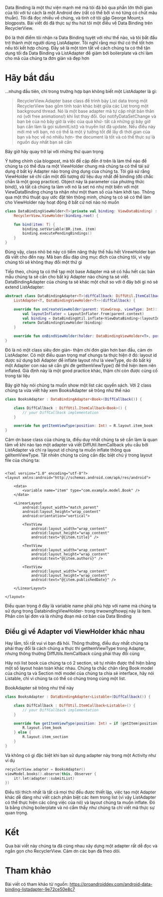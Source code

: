 Data Binding là một thư viện mạnh mẽ mà tôi đã bỏ qua phần lớn thời gian của tôi với tư cách là một Android dev (rất có thể bởi vì nó từng có chút mâu thuẫn). Tôi đã đọc nhiều về chúng, và tình cờ tôi gặp George Mount;s blogposts. Bài viết đó đã thực sự thu hút tôi một điều về Data Binding trên RecyclerView.

Đó là thời điểm tôi nhận ra Data Binding tuyệt với như thế nào, và tôi bắt đầu trờ thành một người dùng ListAdapter. Tôi nghĩ rằng mọi thứ có thể tốt hơn nếu tôi kết hợp chúng. Đây sẽ là một tóm tắt về cách chúng ta có thể tận dụng tối đa Data Binding và ListAdapter để giảm bới boilerplate và chỉ làm cho mã của chúng ta đơn giản và đẹp hơn
# Hãy bắt đầu
...nhưng đầu tiên, chỉ trong trường hợp bạn không biết một ListAdapter là gì:
> RecyclerView.Adapter base class để trình bày List data trong một RecyclerView bao gồm tính toán khác biệt giữa các List trong một background thread.
Nó là một base adapter mà tự cập nhật bản thân nó (với free animations!) khi list thay đổi. Gọi notifyDataSetChange và bạn bè của nó bây giờ là việc của quá khứ- tất cả những gì bây giờ bạn cần làm là gọi submitList() và truyền list đã update. Nếu điều này mới mẻ với bạn, nó có thể là một ý tưởng tốt để lấy đi thời gian của bạn và học về nó nhiều hơn- the document là tốt và có thể thực sự là nguồn duy nhất bạn sẽ cần

Bây giờ hãy quay trở lại với những thứ quan trọng 

Ý tưởng chính của blogpost, mà tôi đề cập đến ở trên là làm thế nào để chúng ta có thể đưa ra một ViewHolder chung mà chúng ta có thể tái sử dụng ở bất kỳ Adapter nào trong ứng dụng của chúng ta. Tôi giả sử rằng ViewHolder sẽ chỉ cần một đối tượng dữ liệu duy nhất để binding (đó chắc chắn là một goog practice). Object này là parameter của phương thức bind(), và tất cả chúng ta làm với nó là set nó như một biến với một ViewDataBinding chúng ta nhận như một tham số của hàm khởi tạo. Thông qua một thủ thuật quy ước đặt tên thông minh, chúng ta có sẽ có thể làm cho ViewHolder này hoạt động ở bất cứ nơi nào nó muốn
```kotlin
class DataBindingViewHolder<T>(private val binding: ViewDataBinding) :
    RecyclerView.ViewHolder(binding.root) {

    fun bind(item: T) {
        binding.setVariable(BR.item, item)
        binding.executePendingBindings()
    }
}
```
Đúng vậy, class nhỏ bé này có tiềm năng thây thế hầu hết VirewHolder bạn đã viết cho đến nay. Mã ban đầu đáp ứng mục đích của chúng tôi, vì vậy chúng tôi sẽ không thay đổi một thứ gì

Tiếp theo, chúng ta có thể tạp một base Adapter mà sẽ có hầu hết các bản mẫu chúng ta sẽ cần cho bất kỳ Adapter nào chúng ta sẽ viết. DataBindingAdapter của chúng ta sẽ khác một chút so với ở đây bởi gì nó sẽ extend ListAdapter:

```kotlin
abstract class DataBindingAdapter<T>(diffCallback: DiffUtil.ItemCallback<T>) :
    ListAdapter<T, DataBindingViewHolder<T>>(diffCallback) {

    override fun onCreateViewHolder(parent: ViewGroup, viewType: Int): DataBindingViewHolder<T> {
        val layoutInflater = LayoutInflater.from(parent.context)
        val binding = DataBindingUtil.inflate<ViewDataBinding>(layoutInflater, viewType, parent, false)
        return DataBindingViewHolder(binding)
    }

    override fun onBindViewHolder(holder: DataBindingViewHolder<T>, position: Int) = holder.bind(getItem(position))
}
```

Đó là nó một class siêu đơn giản- thậm chí đơn giản hơn ban đầu, cảm ơn ListAdapter. Có một điều quan trọng maf chungs ta thực hiện ở đó: layout id được sử dụng bởi Adapter để inflate layout như là viewType, do đó bất kỳ một Adapter con nào sẽ cần ghi đè getItemViewType() để thể hiện item nên inflated. Giả định này là một good practice khác, thậm chí còn được củng cố trong tài liệu

Bây giờ hãy nói chúng ta muốn show một list các quyển sách. Với 2 class chúng ta vừa viết hãy xem BooksAdapter sẽ trông như thế nào
```kotlin
class BooksAdapter : DataBindingAdapter<Book>(DiffCallback()) {

    class DiffCallback : DiffUtil.ItemCallback<Book>() {
        // your DiffCallback implementation
    }

    override fun getItemViewType(position: Int) = R.layout.item_book
}
```
Cảm ơn base class của chúng ta, điều duy nhất chúng ta sẽ cần làm là quan tâm về khi nào tạo một adapter và viết DiffUtil.ItemCallback yêu cầu bởi ListAdapter và chỉ ra layout id chúng ta muốn inflate thông qua gẻItemViewType. Tất nhiên chúng ta cũng cần đặc biệt chú ý trong layout file của chúng ta:

```

<?xml version="1.0" encoding="utf-8"?>
<layout xmlns:android="http://schemas.android.com/apk/res/android">

    <data>
        <variable name="item" type="com.example.model.Book" />
    </data>

    <LinearLayout
        android:layout_width="match_parent"
        android:layout_height="wrap_content"
        android:orientation="vertical">

        <TextView
            android:layout_width="wrap_content"
            android:layout_height="wrap_content"
            android:text="@{item.title}" />

        <TextView
            android:layout_width="wrap_content"
            android:layout_height="wrap_content"
            android:text="@{item.authors}" />

        <TextView
            android:layout_width="wrap_content"
            android:layout_height="wrap_content"
            android:text="@{item.publishedDate}" />

    </LinearLayout>

</layout>
```
Điều quan trọng ở đây là variable name phải phù hợp với name mà chúng ta sử dụng trong DatabindingViewHolder- trong trwowngfhowpj này là item. Phần còn lại đơn và là những đoạn mã cơ bản của Data Binding
## Điều gì về Adapter vơi ViewHolder khác nhau
Hay lắm, tối rất vui vì bạn đã hỏi. Thông thường, điều duy nhất chúng ta phải thay đổi là cách chúng a thực thi getItemViewType trong Adapter, nhưng thông thường DiffUtils.ItemCallback cũng phải thay đổi cùng

Hãy nói list book cùa chúng ta có 2 section, sẽ tự nhiên được thể hiện bằng một số layout hoàn toàn khác nhau. Chúng ta chắc chăn rằng Book model của chúng ta và Section mới model của chúng ta chia sẻ interface, hãy nói Listable, chỉ vì chúng ta có thể có chúng trong cùng một list. 

BookAdapter sẽ trông như thế này

```kotlin
class BooksAdapter : DataBindingAdapter<Listable>(DiffCallback()) {

    class DiffCallback : DiffUtil.ItemCallback<Listable>() {
        // your DiffCallback implementation
    }

    override fun getItemViewType(position: Int) = if (getItem(position) is Book) {
        R.layout.item_book
    } else {
        R.layout.item_section
    }
}
```

Và không có gì đặc biệt khi bạn sử dụng adapter này trong một Activity như ví dụ
```kotlin
recyclerView.adapter = BooksAdapter()
viewModel.books().observe(this, Observer {
    it?.let(adapter::submitList)
})
```

Điều tôi thích nhất là tất cả mọi thứ đều được thiết lập, việc tạo một Adapter khác dễ dàng như viết cách phân biệt các item trong list (vì vậy ListAdapter có thể thực hiện các công việc của nó) và layout chúng ta muốn inflate. Đó là bằng chứng boilerplate và nó cẩm thấy như chúng ta chỉ viết mã thực sự quan trọng.

# Kết
Qua bài viết này chúng ta đã cùng nhau xây dựng một adapter rất dễ đọc và ngắn gọn cho RecyclerView. Cảm ơn các bạn đã theo dõi.

# Tham khảo
Bài viết có tham khảo từ nguồn:
https://proandroiddev.com/android-data-binding-listadapter-9e72ce50e8c7